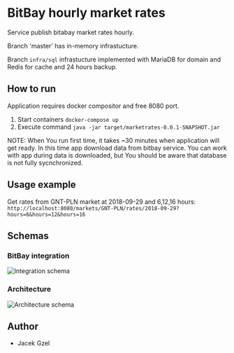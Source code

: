 # BitBay hourly market rates

Service publish bitabay market rates hourly.

Branch 'master' has in-memory infrastucture.

Branch `infra/sql` infrastucture implemented with MariaDB for domain and Redis for cache and 24 hours backup.

## How to run

Application requires docker compositor and free 8080 port.

 1. Start containers `docker-compose up`
 2. Execute command `java -jar target/marketrates-0.0.1-SNAPSHOT.jar`
  
NOTE: When You run first time, it takes ~30 minutes when application will get ready. In this time app download data from bitbay service. You can work with app during data is downloaded, but You should be aware that database is not fully sycnchronized.
 
## Usage example

Get rates from GNT-PLN market at 2018-09-29 and 6,12,16 hours:
`http://localhost:8080/markets/GNT-PLN/rates/2018-09-29?hours=6&hours=12&hours=16`

## Schemas

### BitBay integration

![Integration schema](https://jgprogram.files.wordpress.com/2018/11/bitbayintegrationschema.png)

### Architecture

![Architecture schema](https://jgprogram.files.wordpress.com/2018/11/architectureschema.png)

## Author
- Jacek Gzel
